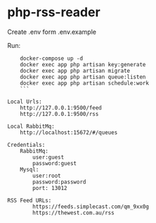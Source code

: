 # php-rss-reader

Create .env form .env.example

Run:
```
    docker-compose up -d
    docker exec app php artisan key:generate
    docker exec app php artisan migrate
    docker exec app php artisan queue:listen
    docker exec app php artisan schedule:work
    ```

Local Urls:
    http://127.0.0.1:9500/feed
    http://127.0.0.1:9500/rss

Local RabbitMq:
    http://localhost:15672/#/queues

Credentials:
    RabbitMq:
        user:guest
        password:guest
    Mysql:
        user:root
        password:password
        port: 13012

RSS Feed URLs:
        https://feeds.simplecast.com/qm_9xx0g
        https://thewest.com.au/rss
